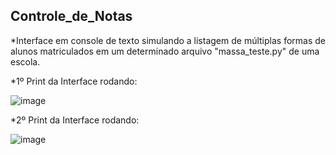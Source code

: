 ## Controle_de_Notas

*Interface em console de texto simulando a listagem de múltiplas formas de alunos matriculados em um determinado arquivo "massa_teste.py" de uma escola.

*1º Print da Interface rodando:

![image](https://user-images.githubusercontent.com/38107176/139541693-80f193f9-5e0f-4e9e-b5c2-d8202fbbf967.png)

*2º Print da Interface rodando:

![image](https://user-images.githubusercontent.com/38107176/139541701-19425666-fd45-4137-8517-106105a843ec.png)
